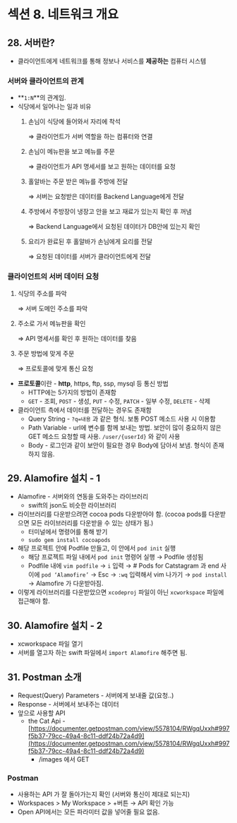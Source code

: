 # 섹션 8. 네트워크 개요

## 28. 서버란?

- 클라이언트에게 네트워크를 통해 정보나 서비스를 **제공하는** 컴퓨터 시스템

### 서버와 클라이언트의 관계

- **`1:N`**의 관계임.
- 식당에서 일어나는 일과 비유
    1. 손님이 식당에 들어와서 자리에 착석
        
        ⇒ 클라이언트가 서버 역할을 하는 컴퓨터와 연결
        
    2. 손님이 메뉴판을 보고 메뉴를 주문
        
        ⇒ 클라이언트가 API 명세서를 보고 원하는 데이터를 요청
        
    3. 홀알바는 주문 받은 메뉴를 주방에 전달
        
        ⇒ 서버는 요청받은 데이터를 Backend Language에게 전달
        
    4. 주방에서 주방장이 냉장고 안을 보고 재료가 있는지 확인 후 꺼냄
        
        ⇒ Backend Language에서 요청된 데이터가 DB안에 있는지 확인
        
    5. 요리가 완료된 후 홀알바가 손님에게 요리를 전달
        
        ⇒ 요청된 데이터를 서버가 클라이언트에게 전달
        

### 클라이언트의 서버 데이터 요청

1. 식당의 주소를 파악
    
    ⇒ 서버 도메인 주소를 파악
    
2. 주소로 가서 메뉴판을 확인
    
    ⇒ API 명세서를 확인 후 원하는 데이터를 찾음
    
3. 주문 방법에 맞게 주문
    
    ⇒ 프로토콜에 맞게 통신 요청
    
- **프로토콜**이란 - **http**, https, ftp, ssp, mysql 등 통신 방법
    - HTTP에는 5가지의 방법이 존재함
    - `GET` - 조회, `POST` - 생성, `PUT` - 수정, `PATCH` - 일부 수정, `DELETE` - 삭제
- 클라이언트 측에서 데이터를 전달하는 경우도 존재함
    - Query String - `?q=내용` 과 같은 형식. 보통 POST 메소드 사용 시 이용함
    - Path Variable - url에 변수를 함께 보내는 방법. 보안이 많이 중요하지 않은 GET 메소드 요청할 때 사용. `/user/{userId}` 와 같이 사용
    - Body - 로그인과 같이 보안이 필요한 경우 Body에 담아서 보냄. 형식이 존재하지 않음.

## 29. Alamofire 설치 - 1

- Alamofire - 서버와의 연동을 도와주는 라이브러리
    - swift의 json도 비슷한 라이브러리
- 라이브러리를 다운받으려면 cocoa pods 다운받아야 함. (cocoa pods를 다운받으면 모든 라이브러리를 다운받을 수 있는 상태가 됨.)
    - 터미널에서 명령어를 통해 받기
    - `sudo gem install cocoapods`
- 해당 프로젝트 안에 Podfile 만들고, 이 안에서 `pod init` 실행
    - 해당 프로젝트 파일 내에서 `pod init` 명령어 실행 → Podfile 생성됨
    - Podfile 내에 `vim podfile` → `i` 입력 → # Pods for Catstagram 과 end 사이에 `pod ‘Alamofire’` → Esc → `:wq` 입력해서 vim 나가기 → `pod install` → Alamofire 가 다운받아짐.
- 이렇게 라이브러리를 다운받았으면 `xcodeproj` 파일이 아닌 `xcworkspace` 파일에 접근해야 함.

## 30. Alamofire 설치 - 2

- xcworkspace 파일 열기
- 서버를 열고자 하는 swift 파일에서 `import Alamofire` 해주면 됨.

## 31. Postman 소개

- Request(Query) Parameters - 서버에게 보내줄 값(요청..)
- Response - 서버에서 보내주는 데이터
- 앞으로 사용할 API
    - the Cat Api - [https://documenter.getpostman.com/view/5578104/RWgqUxxh#997f5b37-79cc-49a4-8c11-ddf24b72a4d9](https://documenter.getpostman.com/view/5578104/RWgqUxxh#997f5b37-79cc-49a4-8c11-ddf24b72a4d9)
        - /images 에서 GET

### Postman

- 사용하는 API 가 잘 돌아가는지 확인 (서버와 통신이 제대로 되는지)
- Workspaces > My Workspace > +버튼 → API 확인 가능
- Open API에서는 모든 파라미터 값을 넣어줄 필요 없음.
